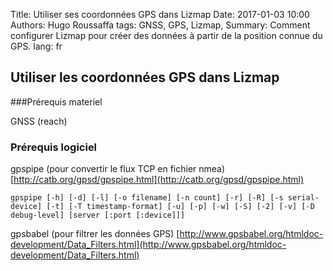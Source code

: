 Title: Utiliser ses coordonnées GPS dans Lizmap
Date: 2017-01-03 10:00
Authors: Hugo Roussaffa
tags: GNSS, GPS, Lizmap, 
Summary: Comment configurer Lizmap pour créer des données à partir de la position connue du GPS.
lang: fr




## Utiliser les coordonnées GPS dans Lizmap

###Prérequis materiel

GNSS (reach)

### Prérequis logiciel

gpspipe (pour convertir le flux TCP en fichier nmea)
[http://catb.org/gpsd/gpspipe.html](http://catb.org/gpsd/gpspipe.html)

~~~
gpspipe [-h] [-d] [-l] [-o filename] [-n count] [-r] [-R] [-s serial-device] [-t] [-T timestamp-format] [-u] [-p] [-w] [-S] [-2] [-v] [-D debug-level] [server [:port [:device]]]
~~~

gpsbabel (pour filtrer les données GPS)
[http://www.gpsbabel.org/htmldoc-development/Data_Filters.html](http://www.gpsbabel.org/htmldoc-development/Data_Filters.html)